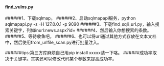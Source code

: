 #### find_vulns.py

######1、下载sqlmap。
######2、启动sqlmapapi服务，python sqlmapapi.py -s -H 127.0.0.1 -p 9090
######3、下载find_sqli_url.py，输入搜索关键字，列如inurl:news.aspx?id=
######4、然后输入你想搜索的条数。
######5、等待收鱼吧。
######6、也可以将url通过其他方式存放在文本文档中，然后使用from_urlfile_scan.py进行批量注入。

######tips:第三方库麻烦自己用pip install xxxxx装一下咯。
######成功率取决于关键字。其实还可以修改代码某个参数来提高成功率。
